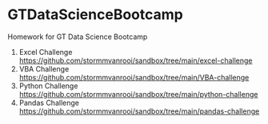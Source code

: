 # GTDataScienceBootcamp
Homework for GT Data Science Bootcamp

1. Excel Challenge https://github.com/stormmvanrooi/sandbox/tree/main/excel-challenge
2. VBA Challenge https://github.com/stormmvanrooi/sandbox/tree/main/VBA-challenge
3. Python Challenge https://github.com/stormmvanrooi/sandbox/tree/main/python-challenge
4. Pandas Challenge https://github.com/stormmvanrooi/sandbox/tree/main/pandas-challenge
